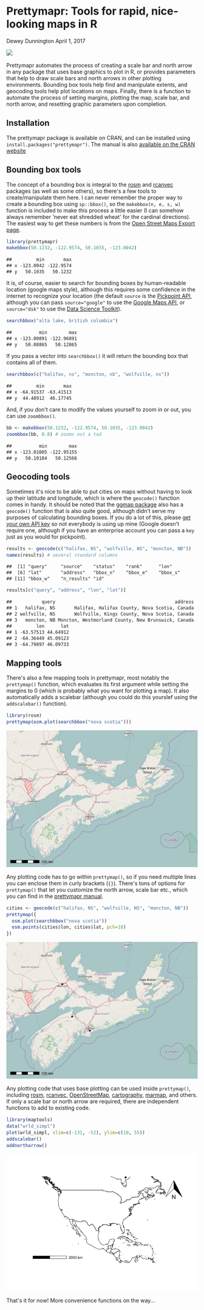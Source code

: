 Prettymapr: Tools for rapid, nice-looking maps in R
================
Dewey Dunnington
April 1, 2017

[![](http://cranlogs.r-pkg.org/badges/prettymapr)](https://cran.r-project.org/package=prettymapr)

Prettymapr automates the process of creating a scale bar and north arrow in any package that uses base graphics to plot in R, or provides parameters that help to draw scale bars and north arrows in other plotting environments. Bounding box tools help find and manipulate extents, and geocoding tools help plot locations on maps. Finally, there is a function to automate the process of setting margins, plotting the map, scale bar, and north arrow, and resetting graphic parameters upon completion.

Installation
------------

The prettymapr package is available on CRAN, and can be installed using `install.packages("prettymapr")`. The manual is also [available on the CRAN website](https://cran.r-project.org/web/packages/prettymapr/prettymapr.pdf)

Bounding box tools
------------------

The concept of a bounding box is integral to the [rosm](https://cran.r-project.org/package=rosm) and [rcanvec](https://cran.r-project.org/package=rcanvec) packages (as well as some others), so there's a few tools to create/manipulate them here. I can never remember the proper way to create a bounding box using `sp::bbox()`, so the `makebbox(n, e, s, w)` function is included to make this process a little easier (I can somehow always remember 'never eat shredded wheat' for the cardinal directions). The easiest way to get these numbers is from the [Open Street Maps Export page](http://www.openstreetmap.org/export).

``` r
library(prettymapr)
makebbox(50.1232, -122.9574, 50.1035, -123.0042)
```

    ##         min       max
    ## x -123.0042 -122.9574
    ## y   50.1035   50.1232

It is, of course, easier to search for bounding boxes by human-readable location (google maps style), although this requires some confidence in the internet to recognize your location (the default `source` is the [Pickpoint API](https://pickpoint.io/), although you can pass `source="google"` to use the [Google Maps API](https://developers.google.com/maps/), or `source="dsk"` to use the [Data Science Toolkit](http://www.datasciencetoolkit.org/)).

``` r
searchbbox("alta lake, british columbia")
```

    ##          min        max
    ## x -123.00891 -122.96891
    ## y   50.08865   50.12865

If you pass a vector into `searchbbox()` it will return the bounding box that contains all of them.

``` r
searchbbox(c("halifax, ns", "moncton, nb", "wolfville, ns"))
```

    ##         min       max
    ## x -64.91537 -63.41513
    ## y  44.48912  46.17745

And, if you don't care to modify the values yourself to zoom in or out, you can use `zoombbox()`.

``` r
bb <- makebbox(50.1232, -122.9574, 50.1035, -123.0042)
zoombbox(bb, 0.8) # zooms out a tad
```

    ##          min        max
    ## x -123.01005 -122.95155
    ## y   50.10104   50.12566

Geocoding tools
---------------

Sometimes it's nice to be able to put cities on maps without having to look up their latitude and longitude, which is where the `geocode()` function comes in handy. It should be noted that the [ggmap package](https://cran.r-project.org/package=ggmap) also has a `geocode()` function that is also quite good, although didn't serve my purposes of calculating bounding boxes. If you do a lot of this, please [get your own API key](https://pickpoint.io/users/sign_up) so not everybody is using up mine (Google doesn't require one, although if you have an enterprise account you can pass a `key` just as you would for pickpoint).

``` r
results <- geocode(c("halifax, NS", "wolfville, NS", "moncton, NB"))
names(results) # several standard columns
```

    ##  [1] "query"     "source"    "status"    "rank"      "lon"      
    ##  [6] "lat"       "address"   "bbox_n"    "bbox_e"    "bbox_s"   
    ## [11] "bbox_w"    "n_results" "id"

``` r
results[c("query", "address", "lon", "lat")]
```

    ##           query                                            address
    ## 1   halifax, NS       Halifax, Halifax County, Nova Scotia, Canada
    ## 2 wolfville, NS       Wolfville, Kings County, Nova Scotia, Canada
    ## 3   moncton, NB Moncton, Westmorland County, New Brunswick, Canada
    ##         lon      lat
    ## 1 -63.57513 44.64912
    ## 2 -64.36449 45.09123
    ## 3 -64.79897 46.09733

Mapping tools
-------------

There's also a few mapping tools in prettymapr, most notably the `prettymap()` function, which evaluates its first argument while setting the margins to 0 (which is probably what you want for plotting a map). It also automatically adds a scalebar (although you could do this yourslef using the `addscalebar()` function).

``` r
library(rosm)
prettymap(osm.plot(searchbbox("nova scotia")))
```

![](inst/README_files/figure-markdown_github/unnamed-chunk-6-1.png)

Any plotting code has to go within `prettymap()`, so if you need multiple lines you can enclose them in curly brackets (`{}`). There's tons of options for `prettymap()` that let you customize the north arrow, scale bar etc., which you can find in the [prettymapr manual](https://cran.r-project.org/web/packages/prettymapr/prettymapr.pdf).

``` r
cities <- geocode(c("halifax, NS", "wolfville, NS", "moncton, NB"))
prettymap({
  osm.plot(searchbbox("nova scotia"))
  osm.points(cities$lon, cities$lat, pch=18)
})
```

![](inst/README_files/figure-markdown_github/unnamed-chunk-7-1.png)

Any plotting code that uses base plotting can be used inside `prettymap()`, including [rosm](https://cran.r-project.org/package=rosm), [rcanvec](https://cran.r-project.org/package=rcanvec), [OpenStreetMap](https://cran.r-project.org/package=OpenStreetMap), [cartography](https://cran.r-project.org/package=cartography), [marmap](https://cran.r-project.org/package=marmap), and others. If only a scale bar or north arrow are required, there are independent functions to add to existing code.

``` r
library(maptools)
data("wrld_simpl")
plot(wrld_simpl, xlim=c(-131, -52), ylim=c(10, 55))
addscalebar()
addnortharrow()
```

![](inst/README_files/figure-markdown_github/unnamed-chunk-8-1.png)

That's it for now! More convenience functions on the way...
